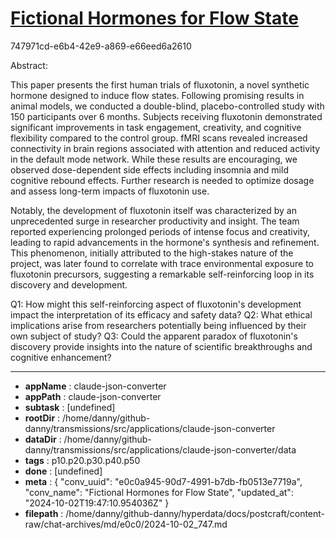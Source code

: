 # [Fictional Hormones for Flow State](https://claude.ai/chat/e0c0a945-90d7-4991-b7db-fb0513e7719a)

747971cd-e6b4-42e9-a869-e66eed6a2610

 Abstract:

This paper presents the first human trials of fluxotonin, a novel synthetic hormone designed to induce flow states. Following promising results in animal models, we conducted a double-blind, placebo-controlled study with 150 participants over 6 months. Subjects receiving fluxotonin demonstrated significant improvements in task engagement, creativity, and cognitive flexibility compared to the control group. fMRI scans revealed increased connectivity in brain regions associated with attention and reduced activity in the default mode network. While these results are encouraging, we observed dose-dependent side effects including insomnia and mild cognitive rebound effects. Further research is needed to optimize dosage and assess long-term impacts of fluxotonin use.

Notably, the development of fluxotonin itself was characterized by an unprecedented surge in researcher productivity and insight. The team reported experiencing prolonged periods of intense focus and creativity, leading to rapid advancements in the hormone's synthesis and refinement. This phenomenon, initially attributed to the high-stakes nature of the project, was later found to correlate with trace environmental exposure to fluxotonin precursors, suggesting a remarkable self-reinforcing loop in its discovery and development.

Q1: How might this self-reinforcing aspect of fluxotonin's development impact the interpretation of its efficacy and safety data?
Q2: What ethical implications arise from researchers potentially being influenced by their own subject of study?
Q3: Could the apparent paradox of fluxotonin's discovery provide insights into the nature of scientific breakthroughs and cognitive enhancement?

---

* **appName** : claude-json-converter
* **appPath** : claude-json-converter
* **subtask** : [undefined]
* **rootDir** : /home/danny/github-danny/transmissions/src/applications/claude-json-converter
* **dataDir** : /home/danny/github-danny/transmissions/src/applications/claude-json-converter/data
* **tags** : p10.p20.p30.p40.p50
* **done** : [undefined]
* **meta** : {
  "conv_uuid": "e0c0a945-90d7-4991-b7db-fb0513e7719a",
  "conv_name": "Fictional Hormones for Flow State",
  "updated_at": "2024-10-02T19:47:10.954036Z"
}
* **filepath** : /home/danny/github-danny/hyperdata/docs/postcraft/content-raw/chat-archives/md/e0c0/2024-10-02_747.md